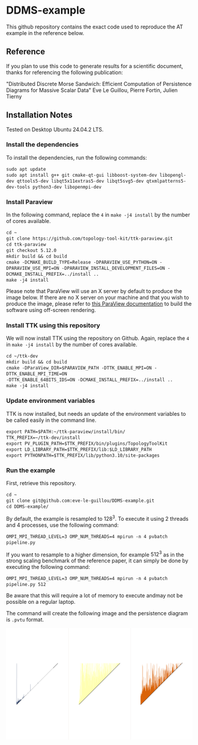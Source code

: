 # DDMS-example

This github repository contains the exact code used to reproduce the AT example in the reference below.

## Reference

If you plan to use this code to generate results for a scientific document, thanks for referencing the following publication:

"Distributed Discrete Morse Sandwich: Efficient Computation of Persistence Diagrams for Massive Scalar Data"
Eve Le Guillou, Pierre Fortin, Julien Tierny

## Installation Notes

Tested on Desktop Ubuntu 24.04.2 LTS.

### Install the dependencies

To install the dependencies, run the following commands:

    sudo apt update
    sudo apt install g++ git cmake-qt-gui libboost-system-dev libopengl-dev qttools5-dev libqt5x11extras5-dev libqt5svg5-dev qtxmlpatterns5-dev-tools python3-dev libopenmpi-dev

### Install Paraview

In the following command, replace the `4` in `make -j4 install` by the number of cores available.

    cd ~
    git clone https://github.com/topology-tool-kit/ttk-paraview.git
    cd ttk-paraview
    git checkout 5.12.0
    mkdir build && cd build
    cmake -DCMAKE_BUILD_TYPE=Release -DPARAVIEW_USE_PYTHON=ON -DPARAVIEW_USE_MPI=ON -DPARAVIEW_INSTALL_DEVELOPMENT_FILES=ON -DCMAKE_INSTALL_PREFIX=../install ..
    make -j4 install

Please note that ParaView will use an X server by default to produce the image below. If there are no X server on your machine and that you wish to produce the image, please refer to [this ParaView documentation](https://kitware.github.io/paraview-docs/latest/cxx/Offscreen.html) to build the software using off-screen rendering.

 ### Install TTK using this repository

We will now install TTK using the repository on Github. Again, replace the `4` in `make -j4 install` by the number of cores available.
    
    cd ~/ttk-dev
    mkdir build && cd build
    cmake -DParaView_DIR=$PARAVIEW_PATH -DTTK_ENABLE_MPI=ON -DTTK_ENABLE_MPI_TIME=ON 
    -DTTK_ENABLE_64BITS_IDS=ON -DCMAKE_INSTALL_PREFIX=../install ..
    make -j4 install

### Update environment variables

TTK is now installed, but needs an update of the environment variables to be called easily in the command line.

    export PATH=$PATH:~/ttk-paraview/install/bin/
    TTK_PREFIX=~/ttk-dev/install
    export PV_PLUGIN_PATH=$TTK_PREFIX/bin/plugins/TopologyToolKit
    export LD_LIBRARY_PATH=$TTK_PREFIX/lib:$LD_LIBRARY_PATH
    export PYTHONPATH=$TTK_PREFIX/lib/python3.10/site-packages

### Run the example

First, retrieve this repository.

    cd ~ 
    git clone git@github.com:eve-le-guillou/DDMS-example.git
    cd DDMS-example/

By default, the example is resampled to $128^3$. To execute it using 2 threads and 4 processes, use the following command:

    OMPI_MPI_THREAD_LEVEL=3 OMP_NUM_THREADS=4 mpirun -n 4 pvbatch pipeline.py

If you want to resample to a higher dimension, for example $512^3$ as in the strong scaling benchmark of the reference paper, it can simply be done by executing the following command:

    OMPI_MPI_THREAD_LEVEL=3 OMP_NUM_THREADS=4 mpirun -n 4 pvbatch pipeline.py 512

Be aware that this will require a lot of memory to execute andmay not be possible on a regular laptop.

The command will create the following image and the persistence diagram is `.pvtu` format.

![output image](ddmsExample.png)
